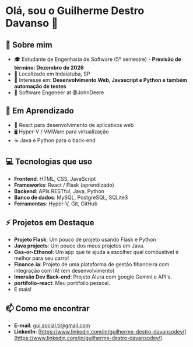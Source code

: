 # Olá, sou o Guilherme Destro Davanso 👋

## 🚀 Sobre mim
- 🎓 Estudante de Engenharia de Software (5º semestre) - **Previsão de término: Dezembro de 2026**
- 📍 Localizado em Indaiatuba, SP
- 🎯 Interesse em: **Desenvolvimento Web, Javascript e Python e também automação de testes**
- 💼 Software Engeneer at @JohnDeere

## 🌱 Em Aprendizado
- 🔨 React para desenvolvimento de aplicativos web
- 🖥️ Hyper-V / VMWare para virtualização
- ☕ Java e Python para o back-end

## 💻 Tecnologias que uso
- **Frontend**: HTML, CSS, JavaScript
- **Frameworks**: React / Flask (aprendizado)
- **Backend**: APIs RESTful, Java, Python
- **Banco de dados**: MySQL, PostgreSQL, SQLite3
- **Ferramentas**: Hyper-V, Git, GitHub

## ⚡ Projetos em Destaque
- **Projeto Flask**: Um pouco de projeto usando Flask e Python
- **Java projects**: Um pouco dos meus projetos em Java.
- **Gas-or-Ethanol**: Um app que te ajuda a escolher qual combustível é melhor para seu carro!
- **Finance.ia**: Projeto de uma plataforma de gestão fihanceira com integração com IA! (em desenvolvimento)
- **Imersão Dev Back-end**: Projeto Alura com google Gemini e API's.
- **portifolio-react**: Meu portifolio pessoal.
- E mais!

## 📫 Como me encontrar
- **E-mail**: gui.social.ti@gmail.com
- **LinkedIn**: [https://www.linkedin.com/in/guilherme-destro-davansodev/](https://www.linkedin.com/in/guilherme-destro-davansodev/)
